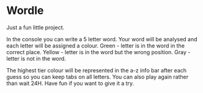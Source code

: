 # Wordle
Just a fun little project. 

In the console you can write a 5 letter word. Your word will be analysed and each letter will be assigned a colour. 
Green - letter is in the word in the correct place.
Yellow - letter is in the word but the wrong position. 
Gray - letter is not in the word.

The highest tier colour will be represented in the a-z info bar after each guess so you can keep tabs on all letters. You can also play again rather than wait 24H. Have fun if you want to give it a try. 
